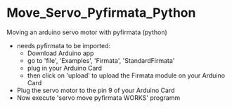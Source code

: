 # Move_Servo_Pyfirmata_Python
Moving an arduino servo motor with pyfirmata (python)

+ needs pyfirmata to be imported: 
    - Download Arduino app
    - go to 'file', 'Examples', 'Firmata', 'StandardFirmata'
    - plug in your Arduino Card
    - then click on 'upload' to upload the Firmata module on your Arduino Card
+ Plug the servo motor to the pin 9 of your Arduino Card
+ Now execute 'servo move pyfirmata WORKS' programm 
